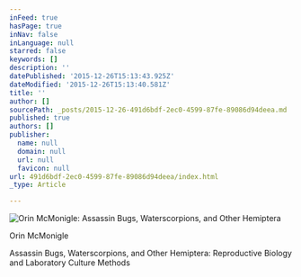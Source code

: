 ```yaml
---
inFeed: true
hasPage: true
inNav: false
inLanguage: null
starred: false
keywords: []
description: ''
datePublished: '2015-12-26T15:13:43.925Z'
dateModified: '2015-12-26T15:13:40.581Z'
title: ''
author: []
sourcePath: _posts/2015-12-26-491d6bdf-2ec0-4599-87fe-89086d94deea.md
published: true
authors: []
publisher:
  name: null
  domain: null
  url: null
  favicon: null
url: 491d6bdf-2ec0-4599-87fe-89086d94deea/index.html
_type: Article

---
```

![Orin McMonigle: Assassin Bugs, Waterscorpions, and Other Hemiptera](https://s3-us-west-2.amazonaws.com/the-grid-img/p/dd9da9d3c6d77af12076a5d8fb54a2eacd84ab0f.jpg)

Orin McMonigle

Assassin Bugs, Waterscorpions, and Other Hemiptera: Reproductive Biology and Laboratory Culture Methods